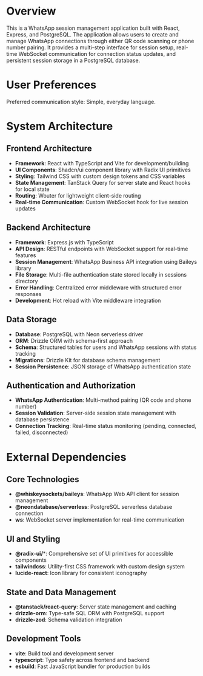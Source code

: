 # Overview

This is a WhatsApp session management application built with React, Express, and PostgreSQL. The application allows users to create and manage WhatsApp connections through either QR code scanning or phone number pairing. It provides a multi-step interface for session setup, real-time WebSocket communication for connection status updates, and persistent session storage in a PostgreSQL database.

# User Preferences

Preferred communication style: Simple, everyday language.

# System Architecture

## Frontend Architecture
- **Framework**: React with TypeScript and Vite for development/building
- **UI Components**: Shadcn/ui component library with Radix UI primitives
- **Styling**: Tailwind CSS with custom design tokens and CSS variables
- **State Management**: TanStack Query for server state and React hooks for local state
- **Routing**: Wouter for lightweight client-side routing
- **Real-time Communication**: Custom WebSocket hook for live session updates

## Backend Architecture
- **Framework**: Express.js with TypeScript
- **API Design**: RESTful endpoints with WebSocket support for real-time features
- **Session Management**: WhatsApp Business API integration using Baileys library
- **File Storage**: Multi-file authentication state stored locally in sessions directory
- **Error Handling**: Centralized error middleware with structured error responses
- **Development**: Hot reload with Vite middleware integration

## Data Storage
- **Database**: PostgreSQL with Neon serverless driver
- **ORM**: Drizzle ORM with schema-first approach
- **Schema**: Structured tables for users and WhatsApp sessions with status tracking
- **Migrations**: Drizzle Kit for database schema management
- **Session Persistence**: JSON storage of WhatsApp authentication state

## Authentication and Authorization
- **WhatsApp Authentication**: Multi-method pairing (QR code and phone number)
- **Session Validation**: Server-side session state management with database persistence
- **Connection Tracking**: Real-time status monitoring (pending, connected, failed, disconnected)

# External Dependencies

## Core Technologies
- **@whiskeysockets/baileys**: WhatsApp Web API client for session management
- **@neondatabase/serverless**: PostgreSQL serverless database connection
- **ws**: WebSocket server implementation for real-time communication

## UI and Styling
- **@radix-ui/***: Comprehensive set of UI primitives for accessible components
- **tailwindcss**: Utility-first CSS framework with custom design system
- **lucide-react**: Icon library for consistent iconography

## State and Data Management
- **@tanstack/react-query**: Server state management and caching
- **drizzle-orm**: Type-safe SQL ORM with PostgreSQL support
- **drizzle-zod**: Schema validation integration

## Development Tools
- **vite**: Build tool and development server
- **typescript**: Type safety across frontend and backend
- **esbuild**: Fast JavaScript bundler for production builds
